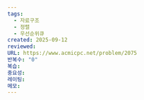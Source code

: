 ```yaml
---
tags:
  - 자료구조
  - 정렬
  - 우선순위큐
created: 2025-09-12
reviewed:
URL: https://www.acmicpc.net/problem/2075
반복수: "0"
복습:
중요성:
레이팅:
메모:
---
```

